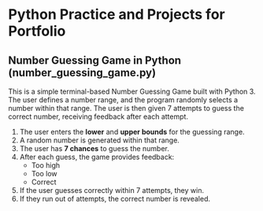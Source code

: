 # Python Practice and Projects for Portfolio 

## Number Guessing Game in Python (number_guessing_game.py)

This is a simple terminal-based Number Guessing Game built with Python 3. The user defines a number range, and the program randomly selects a number within that range. The user is then given 7 attempts to guess the correct number, receiving feedback after each attempt.

1. The user enters the **lower** and **upper bounds** for the guessing range.
2. A random number is generated within that range.
3. The user has **7 chances** to guess the number.
4. After each guess, the game provides feedback:
   - Too high
   - Too low
   - Correct
5. If the user guesses correctly within 7 attempts, they win.
6. If they run out of attempts, the correct number is revealed.



